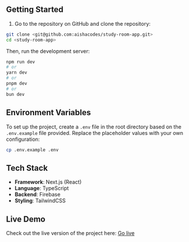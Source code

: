 ## Getting Started

1. Go to the repository on GitHub and clone the repository:

```bash
git clone <git@github.com:aishacodes/study-room-app.git>
cd <study-room-app>
```

Then, run the development server:

```bash
npm run dev
# or
yarn dev
# or
pnpm dev
# or
bun dev
```
 ## Environment Variables

To set up the project, create a `.env` file in the root directory based on the `.env.example` file provided. Replace the placeholder values with your own configuration:

```bash
cp .env.example .env

```

## Tech Stack
- **Framework**: Next.js (React)
- **Language**: TypeScript
- **Backend**: Firebase
- **Styling**: TailwindCSS

## Live Demo

Check out the live version of the project here: [Go live](https://study-room-app-xi.vercel.app/)

